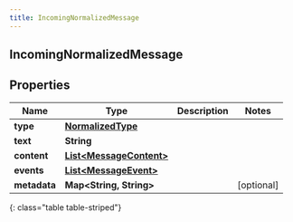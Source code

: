 ```yaml
---
title: IncomingNormalizedMessage
---
```

## IncomingNormalizedMessage


## Properties

| Name | Type | Description | Notes |
| ------------ | ------------- | ------------- | ------------- |
| **type** | <!----><!---->[**NormalizedType**](NormalizedType.html)<!----> |  |  |
| **text** | <!----><!---->**String**<!----> |  |  |
| **content** | <!----><!---->[**List&lt;MessageContent&gt;**](MessageContent.html)<!----> |  |  |
| **events** | <!----><!---->[**List&lt;MessageEvent&gt;**](MessageEvent.html)<!----> |  |  |
| **metadata** | <!----><!---->**Map&lt;String, String&gt;**<!----> |  |  [optional] |
{: class="table table-striped"}



